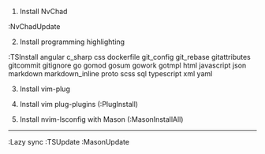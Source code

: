1. Install NvChad

:NvChadUpdate

2. Install programming highlighting

:TSInstall angular c_sharp css dockerfile git_config git_rebase gitattributes gitcommit gitignore go gomod gosum gowork gotmpl html javascript json markdown markdown_inline proto scss sql typescript xml yaml


3. Install vim-plug

5. Install vim plug-plugins (:PlugInstall)

6. Install nvim-lsconfig with Mason (:MasonInstallAll)

------------------

:Lazy sync
:TSUpdate
:MasonUpdate
